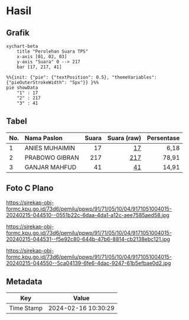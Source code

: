 # Hasil

## Grafik

```mermaid
xychart-beta
    title "Perolehan Suara TPS"
    x-axis [01, 02, 03]
    y-axis "Suara" 0 --> 217
    bar [17, 217, 41]
```

```mermaid
%%{init: {"pie": {"textPosition": 0.5}, "themeVariables": {"pieOuterStrokeWidth": "5px"}} }%%
pie showData
    "1" : 17
    "2" : 217
    "3" : 41
```

## Tabel

| No. | Nama Paslon    | Suara | Suara (raw) | Persentase |
|:--- |:-------------- | -----:| -----------:| ----------:|
| 1   | ANIES MUHAIMIN | 17    | [17][p-1]   | 6,18       |
| 2   | PRABOWO GIBRAN | 217   | [217][p-2]  | 78,91      |
| 3   | GANJAR MAHFUD  | 41    | [41][p-3]   | 14,91      |


[p-1]: https://github.com/gigit-pemilu/pemilu-2024-91-papua/blob/main/pilpres/hitung-suara/sub/91-papua/sub/71-kota-jayapura/sub/05-heram/sub/1004-yabansai/sub/015-tps/sub/paslon-1.txt
[p-2]: https://github.com/gigit-pemilu/pemilu-2024-91-papua/blob/main/pilpres/hitung-suara/sub/91-papua/sub/71-kota-jayapura/sub/05-heram/sub/1004-yabansai/sub/015-tps/sub/paslon-2.txt
[p-3]: https://github.com/gigit-pemilu/pemilu-2024-91-papua/blob/main/pilpres/hitung-suara/sub/91-papua/sub/71-kota-jayapura/sub/05-heram/sub/1004-yabansai/sub/015-tps/sub/paslon-3.txt

## Foto C Plano

https://sirekap-obj-formc.kpu.go.id/73d6/pemilu/ppwp/91/71/05/10/04/9171051004015-20240215-044510--0551b22c-6daa-4da1-a12c-aee7585aed58.jpg

https://sirekap-obj-formc.kpu.go.id/73d6/pemilu/ppwp/91/71/05/10/04/9171051004015-20240215-044531--f5e92c80-644b-47b6-8814-cb2138ebc121.jpg

https://sirekap-obj-formc.kpu.go.id/73d6/pemilu/ppwp/91/71/05/10/04/9171051004015-20240215-044550--5ca04139-6fe6-4dac-9247-61b5efbae0d2.jpg


## Metadata

| Key        | Value               |
| ---------- | ------------------- |
| Time Stamp | 2024-02-16 10:30:29 |



